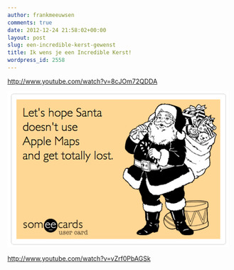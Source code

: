 ```yaml
---
author: frankmeeuwsen
comments: true
date: 2012-12-24 21:58:02+00:00
layout: post
slug: een-incredible-kerst-gewenst
title: Ik wens je een Incredible Kerst!
wordpress_id: 2558
---
```


http://www.youtube.com/watch?v=8cJOm72QDDA

![](../images/uploadimages/santa.png)

http://www.youtube.com/watch?v=vZrf0PbAGSk
